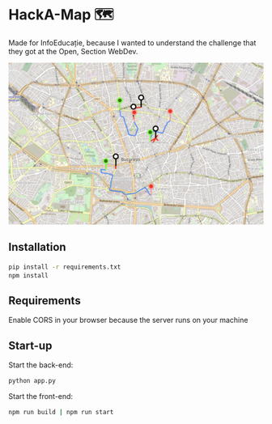 # HackA-Map 🗺️

Made for InfoEducație, because I wanted to understand the challenge that they got at the Open, Section WebDev.

![HackA-Map](./public/hacka-map.png)

## Installation

```bash
pip install -r requirements.txt
npm install
```

## Requirements
Enable CORS in your browser because the server runs on your machine

## Start-up
Start the back-end:
```bash
python app.py
```
Start the front-end:
```bash
npm run build | npm run start
```


